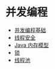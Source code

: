 # 并发编程

- [并发编程基础](https://github.com/lazecoding/Note/blob/main/note/articles/concurrent/base.md)
- [线程安全](https://github.com/lazecoding/Note/blob/main/note/articles/concurrent/线程安全.md)
- [Java 内存模型](https://github.com/lazecoding/Note/blob/main/note/articles/jvm/内存模型.md)
- [锁](https://github.com/lazecoding/Note/blob/main/note/articles/concurrent/lock.md)
- [线程池](https://github.com/lazecoding/Note/blob/main/note/articles/concurrent/threadpool.md)

<!--
## 扩展
- [AQS](https://github.com/lazecoding/Note/blob/main/note/articles/concurrent/AQS.md)
-->
